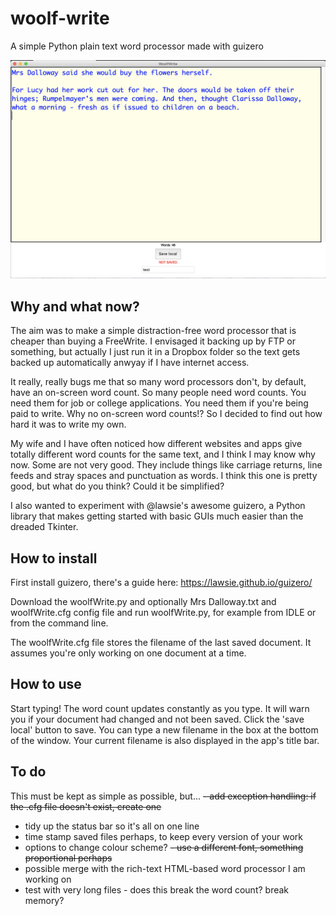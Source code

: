 # woolf-write
A simple Python plain text word processor made with guizero

![woolfWrite screenshot](screenshot.png)

## Why and what now?

The aim was to make a simple distraction-free word processor that is cheaper than buying a FreeWrite. I envisaged it backing up by FTP or something, but actually I just run it in a Dropbox folder so the text gets backed up automatically anwyay if I have internet access.

It really, really bugs me that so many word processors don't, by default, have an on-screen word count. So many people need word counts. You need them for job or college applications. You need them if you're being paid to write. Why no on-screen word counts!? So I decided to find out how hard it was to write my own.

My wife and I have often noticed how different websites and apps give totally different word counts for the same text, and I think I may know why now. Some are not very good. They include things like carriage returns, line feeds and stray spaces and punctuation as words. I think this one is pretty good, but what do you think? Could it be simplified?

I also wanted to experiment with @lawsie's awesome guizero, a Python library that makes getting started with basic GUIs much easier than the dreaded Tkinter.


## How to install

First install guizero, there's a guide here: https://lawsie.github.io/guizero/

Download the woolfWrite.py and optionally Mrs Dalloway.txt and woolfWrite.cfg config file and run woolfWrite.py, for example from IDLE or from the command line.

The woolfWrite.cfg file stores the filename of the last saved document. It assumes you're only working on one document at a time.

## How to use

Start typing! The word count updates constantly as you type. It will warn you if your document had changed and not been saved. Click the 'save local' button to save. You can type a new filename in the box at the bottom of the window. Your current filename is also displayed in the app's title bar.

## To do
This must be kept as simple as possible, but...
~~- add exception handling: if the .cfg file doesn't exist, create one~~
- tidy up the status bar so it's all on one line
- time stamp saved files perhaps, to keep every version of your work
- options to change colour scheme?
~~- use a different font, something proportional perhaps~~
- possible merge with the rich-text HTML-based word processor I am working on
- test with very long files - does this break the word count? break memory?
